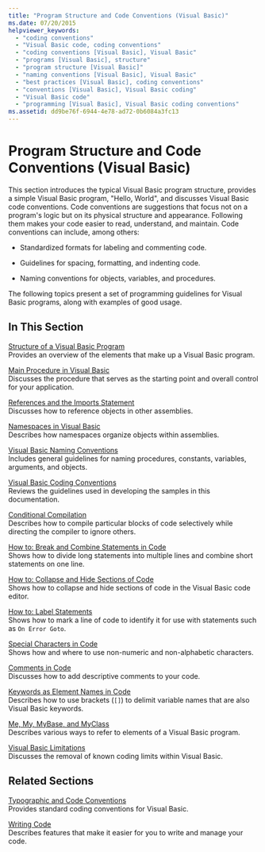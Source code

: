 ```yaml
---
title: "Program Structure and Code Conventions (Visual Basic)"
ms.date: 07/20/2015
helpviewer_keywords: 
  - "coding conventions"
  - "Visual Basic code, coding conventions"
  - "coding conventions [Visual Basic], Visual Basic"
  - "programs [Visual Basic], structure"
  - "program structure [Visual Basic]"
  - "naming conventions [Visual Basic], Visual Basic"
  - "best practices [Visual Basic], coding conventions"
  - "conventions [Visual Basic], Visual Basic coding"
  - "Visual Basic code"
  - "programming [Visual Basic], Visual Basic coding conventions"
ms.assetid: dd9be76f-6944-4e78-ad72-0b6084a3fc13
---
```

# Program Structure and Code Conventions (Visual Basic)
This section introduces the typical Visual Basic program structure, provides a simple Visual Basic program, "Hello, World", and discusses Visual Basic code conventions. Code conventions are suggestions that focus not on a program's logic but on its physical structure and appearance. Following them makes your code easier to read, understand, and maintain. Code conventions can include, among others:  
  
-   Standardized formats for labeling and commenting code.  
  
-   Guidelines for spacing, formatting, and indenting code.  
  
-   Naming conventions for objects, variables, and procedures.  
  
 The following topics present a set of programming guidelines for Visual Basic programs, along with examples of good usage.  
  
## In This Section  
 [Structure of a Visual Basic Program](../../../visual-basic/programming-guide/program-structure/structure-of-a-visual-basic-program.md)  
 Provides an overview of the elements that make up a Visual Basic program.  
  
 [Main Procedure in Visual Basic](../../../visual-basic/programming-guide/program-structure/main-procedure.md)  
 Discusses the procedure that serves as the starting point and overall control for your application.  
  
 [References and the Imports Statement](../../../visual-basic/programming-guide/program-structure/references-and-the-imports-statement.md)  
 Discusses how to reference objects in other assemblies.  
  
 [Namespaces in Visual Basic](../../../visual-basic/programming-guide/program-structure/namespaces.md)  
 Describes how namespaces organize objects within assemblies.  
  
 [Visual Basic Naming Conventions](../../../visual-basic/programming-guide/program-structure/naming-conventions.md)  
 Includes general guidelines for naming procedures, constants, variables, arguments, and objects.  
  
 [Visual Basic Coding Conventions](../../../visual-basic/programming-guide/program-structure/coding-conventions.md)  
 Reviews the guidelines used in developing the samples in this documentation.  
  
 [Conditional Compilation](../../../visual-basic/programming-guide/program-structure/conditional-compilation.md)  
 Describes how to compile particular blocks of code selectively while directing the compiler to ignore others.  
  
 [How to: Break and Combine Statements in Code](../../../visual-basic/programming-guide/program-structure/how-to-break-and-combine-statements-in-code.md)  
 Shows how to divide long statements into multiple lines and combine short statements on one line.  
  
 [How to: Collapse and Hide Sections of Code](../../../visual-basic/programming-guide/program-structure/how-to-collapse-and-hide-sections-of-code.md)  
 Shows how to collapse and hide sections of code in the Visual Basic code editor.  
  
 [How to: Label Statements](../../../visual-basic/programming-guide/program-structure/how-to-label-statements.md)  
 Shows how to mark a line of code to identify it for use with statements such as `On Error Goto`.  
  
 [Special Characters in Code](../../../visual-basic/programming-guide/program-structure/special-characters-in-code.md)  
 Shows how and where to use non-numeric and non-alphabetic characters.  
  
 [Comments in Code](../../../visual-basic/programming-guide/program-structure/comments-in-code.md)  
 Discusses how to add descriptive comments to your code.  
  
 [Keywords as Element Names in Code](../../../visual-basic/programming-guide/program-structure/keywords-as-element-names-in-code.md)  
 Describes how to use brackets (`[]`) to delimit variable names that are also Visual Basic keywords.  
  
 [Me, My, MyBase, and MyClass](../../../visual-basic/programming-guide/program-structure/me-my-mybase-and-myclass.md)  
 Describes various ways to refer to elements of a Visual Basic program.  
  
 [Visual Basic Limitations](../../../visual-basic/programming-guide/program-structure/limitations.md)  
 Discusses the removal of known coding limits within Visual Basic.  
  
## Related Sections  
 [Typographic and Code Conventions](../../../visual-basic/language-reference/typographic-and-code-conventions.md)  
 Provides standard coding conventions for Visual Basic.  
  
 [Writing Code](/visualstudio/ide/writing-code-in-the-code-and-text-editor)  
 Describes features that make it easier for you to write and manage your code.
